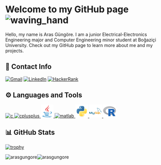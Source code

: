 # Welcome to my GitHub page <img src="https://raw.githubusercontent.com/arasgungore/arasgungore/main/gifs/waving_hand.gif" alt="waving_hand" width="30px" />

Hello, my name is Aras Güngöre. I am a junior Electrical-Electronics Engineering major and Computer Engineering minor student at Boğaziçi University. Check out my GitHub page to learn more about me and my projects.



## 📇 Contact Info

[![Gmail](https://img.shields.io/badge/-arasgungore09-f14336?style=flat&logo=Gmail&logoColor=white&link=mailto:arasgungore09@gmail.com)](mailto:arasgungore09@gmail.com)
[![LinkedIn](https://img.shields.io/badge/-arasgungore-007bb6?style=flat&logo=Linkedin&logoColor=white&link=https://www.linkedin.com/in/arasgungore)](https://www.linkedin.com/in/arasgungore)
[![HackerRank](https://img.shields.io/badge/-arasgungore-00ea64?style=flat&logo=Hackerrank&logoColor=white&link=https://www.hackerrank.com/arasgungore)](https://www.hackerrank.com/arasgungore)



## ⚙ Languages and Tools

<p align="left">
  <a href="https://www.cprogramming.com" target="_blank" rel="noreferrer"> <img src="https://raw.githubusercontent.com/arasgungore/arasgungore/main/icons/c.svg" alt="c" width="40" height="40" /> </a>
  <a href="https://www.cplusplus.com" target="_blank" rel="noreferrer"> <img src="https://raw.githubusercontent.com/arasgungore/arasgungore/main/icons/cplusplus.svg" alt="cplusplus" width="40" height="40" /> </a>
  <a href="https://www.java.com" target="_blank" rel="noreferrer"> <img src="https://raw.githubusercontent.com/devicons/devicon/master/icons/java/java-original.svg" alt="java" width="40" height="40" /> </a>
  <a href="https://www.mathworks.com" target="_blank" rel="noreferrer"> <img src="https://raw.githubusercontent.com/arasgungore/arasgungore/main/icons/matlab.svg" alt="matlab" width="40" height="40" /> </a>
  <a href="https://www.python.org" target="_blank" rel="noreferrer"> <img src="https://raw.githubusercontent.com/devicons/devicon/master/icons/python/python-original.svg" alt="python" width="40" height="40" /> </a>
  <a href="https://www.mysql.com" target="_blank" rel="noreferrer"> <img src="https://raw.githubusercontent.com/devicons/devicon/master/icons/mysql/mysql-original-wordmark.svg" alt="mysql" width="40" height="40" /> </a>
  <a href="https://www.r-project.org" target="_blank" rel="noreferrer"> <img src="https://raw.githubusercontent.com/devicons/devicon/master/icons/r/r-original.svg" alt="r" width="40" height="40" /> </a>
</p>



## 📊 GitHub Stats

[![trophy](https://github-profile-trophy.vercel.app/?username=arasgungore&theme=chartreuse-dark&no-bg=true)](https://github.com/ryo-ma/github-profile-trophy)

<p align="left">
  <img align="left" src="https://github-readme-stats.vercel.app/api/top-langs?username=arasgungore&show_icons=true&locale=en&layout=compact&theme=chartreuse-dark" alt="arasgungore" />
  <img align="left" src="https://github-readme-stats.vercel.app/api?username=arasgungore&show_icons=true&locale=en&theme=chartreuse-dark" alt="arasgungore" />
</p>
